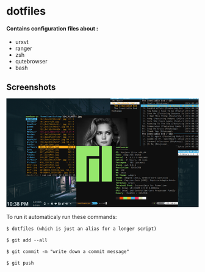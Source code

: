# dotfiles
#### Contains configuration files about : 
- urxvt 
- ranger 
- zsh
- qutebrowser
- bash 

## Screenshots
![screen1](screenshots/scrot.png)

To run it automaticaly run these commands:
```
$ dotfiles (which is just an alias for a longer script)
```
```
$ git add --all
```
```
$ git commit -m "write down a commit message"
```
```
$ git push
```
